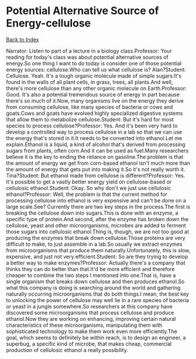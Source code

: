 # Potential Alternative Source of Energy-cellulose
[Back to Index](https://github.com/windows10010/tpoExtractor/blog/master/README.md)

Narrator: Listen to part of a lecture in a biology class.Professor: Your reading for today's class was about potential alternative sources of energy.So one thing I want to do today is consider one of those potential energy sources: cellulose.Who can tell us what cellulose is? Alan?Student: Cellulose. Yeah. It's a tough organic molecule made of simple sugars.It's found in the walls of all plant cells, in grass, trees, all plants.And well, there's more cellulose than any other organic molecule on Earth.Professor: Good. It's also a potential tremendous source of energy in part because there's so much of it.Now, many organisms live on the energy they derive from consuming cellulose, like many species of bacteria or cows and goats.Cows and goats have evolved highly specialized digestive systems that allow them to metabolize cellulose.Student: But it's hard for most species to process cellulose?Professor: Yes. And it's been very hard to develop a controlled way to process cellulose in a lab so that we can use the energy that's stored in it.It needs to be converted into ethanol.Let me explain.Ethanol is a liquid, a kind of alcohol that's derived from processing sugars from plants, often corn.And it can be used as fuel.Many researchers believe it is the key to ending the reliance on gasoline.The problem is that the amount of energy we get from corn-based ethanol isn't much more than the amount of energy that gets put into making it.So it's not really worth it. Tina?Student: But ethanol made from cellulose is different?Professor: Yes. It's possible to get a vastly better energy yield on cellulose-based or cellulosic ethanol.Student: Okay. So why don't we just use cellulosic ethanol?Professor: Well, the problem is that the current method for processing cellulose into ethanol is very expensive and can't be done on a large scale.See? Currently there are two key steps in the process.The first is breaking the cellulose down into sugars.This is done with an enzyme, a specific type of protein.And second, after the enzyme has broken down the cellulose, yeast and other microorganisms, microbes are added to ferment those sugars into cellulosic ethanol.Thing is, though, we are not too good at producing the enzymes that break down cellulose.Those proteins are very difficult to make, to just assemble in a lab.So usually we extract enzymes from microorganisms that produce them naturally.Unfortunately, this is slow, expensive, and just not very efficient.Student: So are they trying to develop a better way to make enzymes?Professor: Actually there's a company that thinks they can do better than that.It'd be more efficient and therefore cheaper to combine the two steps I mentioned into one.That is, have a single organism that breaks down cellulose and then produces ethanol.So what this company is doing is searching around the world and gathering naturally occurring microorganisms that do both things.I mean, the best key to unlocking the power of cellulose may well lie in a rare species of bacteria or yeast in a jungle somewhere.So researchers at this company have discovered some microorganisms that process cellulose and produce ethanol.Now they are working on enhancing, improving certain natural characteristics of these microorganisms, manipulating them with sophisticated technology to make them work even more efficiently.The goal, which seems to definitely be within reach, is to design an engineer, a superbug, a specific kind of microbe, that makes cheap, commercial production of cellulosic ethanol a really possibility.
 